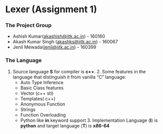 #  Lexer (Assignment 1)

### The Project Group 
- Ashish Kumar(akashish@iitk.ac.in) - 160160
- Akash Kumar Singh (akashks@iitk.ac.in) - 160067
- Jenil Mewada(jenil@iitk.ac.in) - 160399

 ### The Language 
   1.  Source language **S** for compiler is **c++**.
    2. Some features in the language that distinguish it from vanilla “C” language:
		-  Auto Type Inference
		- Basic Class features
		-  Vector (c++ stl)
		- Templates( c++)
		-  Anonymous Function
		-  Strings
		- Function Overloading
		- Python like **in** keyword support
    3.   Implementation Language (**I**) is **python** and target language (**T**) is **x86-64**


